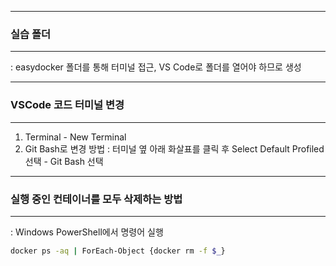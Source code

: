 -----
### 실습 폴더
-----
: easydocker 폴더를 통해 터미널 접근, VS Code로 폴더를 열어야 하므로 생성

-----
### VSCode 코드 터미널 변경
-----
1. Terminal - New Terminal
2. Git Bash로 변경 방법 : 터미널 옆 아래 화살표를 클릭 후 Select Default Profiled 선택 - Git Bash 선택

-----
### 실행 중인 컨테이너를 모두 삭제하는 방법
-----
: Windows PowerShell에서 명령어 실행
```bash
docker ps -aq | ForEach-Object {docker rm -f $_}
```
